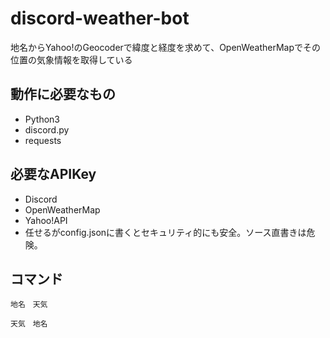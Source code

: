 # discord-weather-bot
地名からYahoo!のGeocoderで緯度と経度を求めて、OpenWeatherMapでその位置の気象情報を取得している
## 動作に必要なもの
- Python3
- discord.py
- requests
## 必要なAPIKey
- Discord
- OpenWeatherMap
- Yahoo!API
- 任せるがconfig.jsonに書くとセキュリティ的にも安全。ソース直書きは危険。
## コマンド
```
地名　天気
```
```
天気　地名
